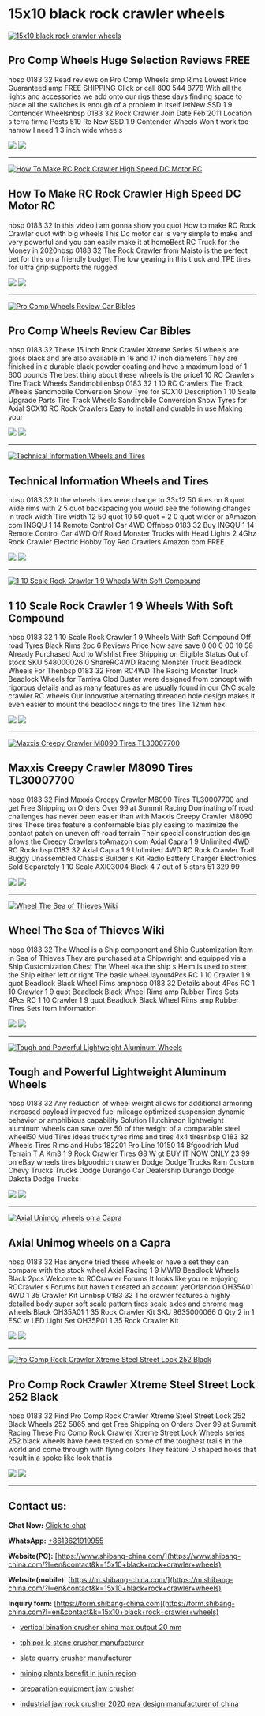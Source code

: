 # 15x10 black rock crawler wheels

<a href="https://swt.shibang-china.com/?l=en&img&k=15x10+black+rock+crawler+wheels" target="_blank">![15x10 black rock crawler wheels](http://static.shibang-china.com/all-800x300/1448.jpg)</a>

## Pro Comp Wheels Huge Selection Reviews FREE
nbsp 0183 32 Read reviews on Pro Comp Wheels amp Rims Lowest Price Guaranteed amp FREE SHIPPING Click or call 800 544 8778 With all the lights and accessories we add onto our rigs these days finding space to place all the switches is enough of a problem in itself letNew SSD 1 9 Contender Wheelsnbsp 0183 32 Rock Crawler Join Date Feb 2011 Location s terra firma Posts 519 Re New SSD 1 9 Contender Wheels Won t work too narrow I need 1 3 inch wide wheels


<a href="https://whatsapp.shibangsoft.com/WhatsApp.php" target="_blank" title="WhatsApp">![](http://static.shibang-china.com/icon/whatsapp.png)</a> <a href="https://swt.shibang-china.com/?l=en&icon&k=15x10+black+rock+crawler+wheels" target="_blank">![](http://static.shibang-china.com/icon/chat-en.png)</a>

---

<a href="https://swt.shibang-china.com/?l=en&img&k=15x10+black+rock+crawler+wheels" target="_blank">![How To Make RC Rock Crawler High Speed DC Motor RC](http://static.shibang-china.com/all-800x300/1204.jpg)</a>

## How To Make RC Rock Crawler High Speed DC Motor RC
nbsp 0183 32 In this video i am gonna show you quot How to make RC Rock Crawler quot with big wheels This Dc motor car is very simple to make and very powerful and you can easily make it at homeBest RC Truck for the Money in 2020nbsp 0183 32 The Rock Crawler from Maisto is the perfect bet for this on a friendly budget The low gearing in this truck and TPE tires for ultra grip supports the rugged


<a href="https://whatsapp.shibangsoft.com/WhatsApp.php" target="_blank" title="WhatsApp">![](http://static.shibang-china.com/icon/whatsapp.png)</a> <a href="https://swt.shibang-china.com/?l=en&icon&k=15x10+black+rock+crawler+wheels" target="_blank">![](http://static.shibang-china.com/icon/chat-en.png)</a>

---

<a href="https://swt.shibang-china.com/?l=en&img&k=15x10+black+rock+crawler+wheels" target="_blank">![Pro Comp Wheels Review Car Bibles](http://static.shibang-china.com/all-800x300/383.jpg)</a>

## Pro Comp Wheels Review Car Bibles
nbsp 0183 32 These 15 inch Rock Crawler Xtreme Series 51 wheels are gloss black and are also available in 16 and 17 inch diameters They are finished in a durable black powder coating and have a maximum load of 1 600 pounds The best thing about these wheels is the price1 10 RC Crawlers Tire Track Wheels Sandmobilenbsp 0183 32 1 10 RC Crawlers Tire Track Wheels Sandmobile Conversion Snow Tyre for SCX10 Description 1 10 Scale Upgrade Parts Tire Track Wheels Sandmobile Conversion Snow Tyres for Axial SCX10 RC Rock Crawlers Easy to install and durable in use Making your


<a href="https://whatsapp.shibangsoft.com/WhatsApp.php" target="_blank" title="WhatsApp">![](http://static.shibang-china.com/icon/whatsapp.png)</a> <a href="https://swt.shibang-china.com/?l=en&icon&k=15x10+black+rock+crawler+wheels" target="_blank">![](http://static.shibang-china.com/icon/chat-en.png)</a>

---

<a href="https://swt.shibang-china.com/?l=en&img&k=15x10+black+rock+crawler+wheels" target="_blank">![Technical Information Wheels and Tires](http://static.shibang-china.com/all-800x300/732.jpg)</a>

## Technical Information Wheels and Tires
nbsp 0183 32 It the wheels tires were change to 33x12 50 tires on 8 quot wide rims with 2 5 quot backspacing you would see the following changes in track width Tire width 12 50 quot 10 50 quot = 2 0 quot wider or aAmazon com INGQU 1 14 Remote Control Car 4WD Offnbsp 0183 32 Buy INGQU 1 14 Remote Control Car 4WD Off Road Monster Trucks with Head Lights 2 4Ghz Rock Crawler Electric Hobby Toy Red Crawlers Amazon com FREE


<a href="https://whatsapp.shibangsoft.com/WhatsApp.php" target="_blank" title="WhatsApp">![](http://static.shibang-china.com/icon/whatsapp.png)</a> <a href="https://swt.shibang-china.com/?l=en&icon&k=15x10+black+rock+crawler+wheels" target="_blank">![](http://static.shibang-china.com/icon/chat-en.png)</a>

---

<a href="https://swt.shibang-china.com/?l=en&img&k=15x10+black+rock+crawler+wheels" target="_blank">![1 10 Scale Rock Crawler 1 9 Wheels With Soft Compound](http://static.shibang-china.com/all-800x300/558.jpg)</a>

## 1 10 Scale Rock Crawler 1 9 Wheels With Soft Compound
nbsp 0183 32 1 10 Scale Rock Crawler 1 9 Wheels With Soft Compound Off road Tyres Black Rims 2pc 6 Reviews Price Now save save 0 00 0 00 10 58 Already Purchased Add to Wishlist Free Shipping on Eligible Status Out of stock SKU 548000026 0 ShareRC4WD Racing Monster Truck Beadlock Wheels For Thenbsp 0183 32 From RC4WD The Racing Monster Truck Beadlock Wheels for Tamiya Clod Buster were designed from concept with rigorous details and as many features as are usually found in our CNC scale crawler RC wheels Our innovative alternating threaded hole design makes it even easier to mount the beadlock rings to the tires The 12mm hex


<a href="https://whatsapp.shibangsoft.com/WhatsApp.php" target="_blank" title="WhatsApp">![](http://static.shibang-china.com/icon/whatsapp.png)</a> <a href="https://swt.shibang-china.com/?l=en&icon&k=15x10+black+rock+crawler+wheels" target="_blank">![](http://static.shibang-china.com/icon/chat-en.png)</a>

---

<a href="https://swt.shibang-china.com/?l=en&img&k=15x10+black+rock+crawler+wheels" target="_blank">![Maxxis Creepy Crawler M8090 Tires TL30007700](http://static.shibang-china.com/all-800x300/825.jpg)</a>

## Maxxis Creepy Crawler M8090 Tires TL30007700
nbsp 0183 32 Find Maxxis Creepy Crawler M8090 Tires TL30007700 and get Free Shipping on Orders Over 99 at Summit Racing Dominating off road challenges has never been easier than with Maxxis Creepy Crawler M8090 tires These tires feature a conformable bias ply casing to maximize the contact patch on uneven off road terrain Their special construction design allows the Creepy Crawlers toAmazon com Axial Capra 1 9 Unlimited 4WD RC Rocknbsp 0183 32 Axial Capra 1 9 Unlimited 4WD RC Rock Crawler Trail Buggy Unassembled Chassis Builder s Kit Radio Battery Charger Electronics Sold Separately 1 10 Scale AXI03004 Black 4 7 out of 5 stars 51 329 99


<a href="https://whatsapp.shibangsoft.com/WhatsApp.php" target="_blank" title="WhatsApp">![](http://static.shibang-china.com/icon/whatsapp.png)</a> <a href="https://swt.shibang-china.com/?l=en&icon&k=15x10+black+rock+crawler+wheels" target="_blank">![](http://static.shibang-china.com/icon/chat-en.png)</a>

---

<a href="https://swt.shibang-china.com/?l=en&img&k=15x10+black+rock+crawler+wheels" target="_blank">![Wheel The Sea of Thieves Wiki](http://static.shibang-china.com/all-800x300/348.jpg)</a>

## Wheel The Sea of Thieves Wiki
nbsp 0183 32 The Wheel is a Ship component and Ship Customization Item in Sea of Thieves They are purchased at a Shipwright and equipped via a Ship Customization Chest The Wheel aka the ship s Helm is used to steer the Ship either left or right The basic wheel layout4Pcs RC 1 10 Crawler 1 9 quot Beadlock Black Wheel Rims ampnbsp 0183 32 Details about 4Pcs RC 1 10 Crawler 1 9 quot Beadlock Black Wheel Rims amp Rubber Tires Sets 4Pcs RC 1 10 Crawler 1 9 quot Beadlock Black Wheel Rims amp Rubber Tires Sets Item Information


<a href="https://whatsapp.shibangsoft.com/WhatsApp.php" target="_blank" title="WhatsApp">![](http://static.shibang-china.com/icon/whatsapp.png)</a> <a href="https://swt.shibang-china.com/?l=en&icon&k=15x10+black+rock+crawler+wheels" target="_blank">![](http://static.shibang-china.com/icon/chat-en.png)</a>

---

<a href="https://swt.shibang-china.com/?l=en&img&k=15x10+black+rock+crawler+wheels" target="_blank">![Tough and Powerful Lightweight Aluminum Wheels](http://static.shibang-china.com/all-800x300/182.jpg)</a>

## Tough and Powerful Lightweight Aluminum Wheels
nbsp 0183 32 Any reduction of wheel weight allows for additional armoring increased payload improved fuel mileage optimized suspension dynamic behavior or amphibious capability Solution Hutchinson lightweight aluminum wheels can save over 50 of the weight of a comparable steel wheel50 Mud Tires ideas truck tyres rims and tires 4x4 tiresnbsp 0183 32 Wheels Tires Rims and Hubs 182201 Pro Line 10150 14 Bfgoodrich Mud Terrain T A Km3 1 9 Rock Crawler Tires G8 W gt BUY IT NOW ONLY 23 99 on eBay wheels tires bfgoodrich crawler Dodge Dodge Trucks Ram Custom Chevy Trucks Trucks Dodge Durango Car Dealership Durango Dodge Dakota Dodge Trucks


<a href="https://whatsapp.shibangsoft.com/WhatsApp.php" target="_blank" title="WhatsApp">![](http://static.shibang-china.com/icon/whatsapp.png)</a> <a href="https://swt.shibang-china.com/?l=en&icon&k=15x10+black+rock+crawler+wheels" target="_blank">![](http://static.shibang-china.com/icon/chat-en.png)</a>

---

<a href="https://swt.shibang-china.com/?l=en&img&k=15x10+black+rock+crawler+wheels" target="_blank">![Axial Unimog wheels on a Capra](http://static.shibang-china.com/all-800x300/1323.jpg)</a>

## Axial Unimog wheels on a Capra
nbsp 0183 32 Has anyone tried these wheels or have a set they can compare with the stock wheel Axial Racing 1 9 MW19 Beadlock Wheels Black 2pcs Welcome to RCCrawler Forums It looks like you re enjoying RCCrawler s Forums but haven t created an account yetOrlandoo OH35A01 4WD 1 35 Crawler Kit Unnbsp 0183 32 The crawler features a highly detailed body super soft scale pattern tires scale axles and chrome mag wheels Black OH35A01 1 35 Rock Crawler Kit SKU 9635000066 0 Qty 2 in 1 ESC w LED Light Set OH35P01 1 35 Rock Crawler Kit


<a href="https://whatsapp.shibangsoft.com/WhatsApp.php" target="_blank" title="WhatsApp">![](http://static.shibang-china.com/icon/whatsapp.png)</a> <a href="https://swt.shibang-china.com/?l=en&icon&k=15x10+black+rock+crawler+wheels" target="_blank">![](http://static.shibang-china.com/icon/chat-en.png)</a>

---

<a href="https://swt.shibang-china.com/?l=en&img&k=15x10+black+rock+crawler+wheels" target="_blank">![Pro Comp Rock Crawler Xtreme Steel Street Lock 252 Black](http://static.shibang-china.com/all-800x300/899.jpg)</a>

## Pro Comp Rock Crawler Xtreme Steel Street Lock 252 Black
nbsp 0183 32 Find Pro Comp Rock Crawler Xtreme Steel Street Lock 252 Black Wheels 252 5865 and get Free Shipping on Orders Over 99 at Summit Racing These Pro Comp Rock Crawler Xtreme Street Lock Wheels series 252 black wheels have been tested on some of the toughest trails in the world and come through with flying colors They feature D shaped holes that result in a spoke like look that is

<a href="https://whatsapp.shibangsoft.com/WhatsApp.php" target="_blank" title="WhatsApp">![](http://static.shibang-china.com/icon/whatsapp.png)</a> <a href="https://swt.shibang-china.com/?l=en&icon&k=15x10+black+rock+crawler+wheels" target="_blank">![](http://static.shibang-china.com/icon/chat-en.png)</a>

---
## Contact us:

**Chat Now:** [Click to chat](https://swt.shibang-china.com?l=en&contact&k=15x10+black+rock+crawler+wheels)

**WhatsApp:**  [+8613621919955](https://whatsapp.shibangsoft.com/WhatsApp.php)

**Website(PC):** [https://www.shibang-china.com/](https://www.shibang-china.com/?l=en&contact&k=15x10+black+rock+crawler+wheels)

**Website(mobile):** [https://m.shibang-china.com/](https://m.shibang-china.com/?l=en&contact&k=15x10+black+rock+crawler+wheels)

**Inquiry form:** [https://form.shibang-china.com](https://form.shibang-china.com?l=en&contact&k=15x10+black+rock+crawler+wheels)

* [vertical bination crusher china max output 20 mm](../166/vertical%20bination%20crusher%20china%20max%20output%2020%20mm.md)

* [tph por le stone crusher manufacturer](../170/tph%20por%20le%20stone%20crusher%20manufacturer.md)

* [slate quarry crusher manufacturer](../165/slate%20quarry%20crusher%20manufacturer.md)

* [mining plants benefit in junin region](../164/mining%20plants%20benefit%20in%20junin%20region.md)

* [preparation equipment jaw crusher](../165/preparation%20equipment%20jaw%20crusher.md)

* [industrial jaw rock crusher 2020 new design manufacturer of china](../166/industrial%20jaw%20rock%20crusher%202020%20new%20design%20manufacturer%20of%20china.md)
